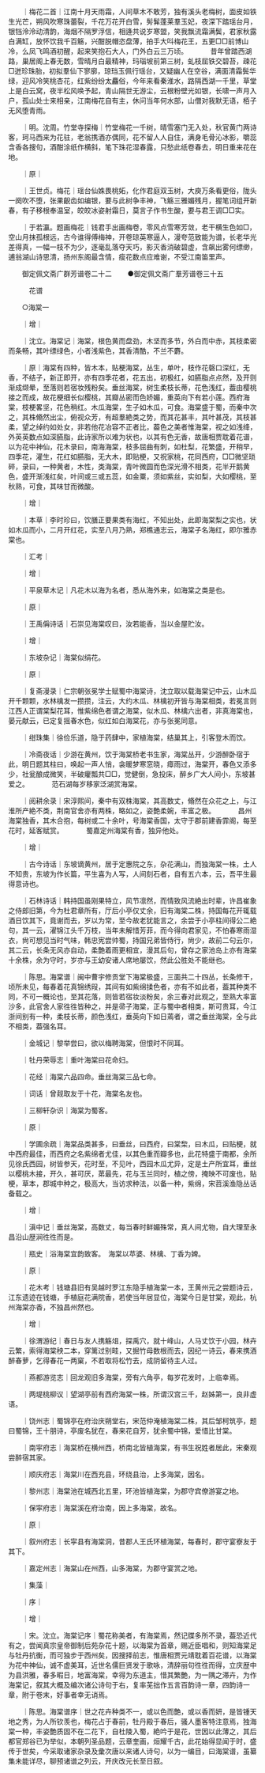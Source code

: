 <!-- { "loadSidebar": true } -->
　　｜梅花二首｜江南十月天雨霜，人间草木不敢芳，独有溪头老梅树，面皮如铁生光芒，朔风吹寒珠蕾裂，千花万花开白雪，髣髴蓬莱羣玉妃，夜深下踏瑶台月，银铛泠泠动清韵，海烟不隔罗浮信，相逄共说岁寒盟，笑我飘流霜满鬓，君家秋露白满缸，放怀饮我千百觞，兴酣脱帽恣盘薄，拍手大呌梅花王，五更□□前博山冷，么凤飞鸣酒初醒，起来笑抱石大人，门外白云三万顷。
　　　昔年曾踏西湖路，巢居阁上春无数，雪晴月白最精神，玛瑙坡前第三树，虬枝屈铁交碧苔，疎花□迸珍珠胎，初拟羣仙下寥廓，琼珰玉佩行瑶台，又疑幽人在空谷，满面清霜鬓华绿，迎风冷笑桃杏花，红紫纷纷太麤俗，今年来看秦淮水，路隔西湖一千里，草堂上是白云窝，夜半松风唤予起，青山隔世无游尘，云根粉壁光如银，长啸一声月入户，孤山处士来相亲，江南梅花自有主，休问当年何水部，山僧对我默无语，栢子无风堕青雨。

　　｜明。沈周。竹堂寺探梅｜竹堂梅花一千树，晴雪塞门无入处，秋官黄门两诗客，珂马西来为花驻，老翁携酒亦偶同，花不留人人自住，满身毛骨沁冰影，嚼蕊含香各搜句，酒酣涂纸作横斜，笔下珠花湿春露，只愁此纸卷春去，明日重来花在地。

　　｜原｜

　　｜王世贞。梅花｜瑶台仙姝畏桃妬，化作君庭双玉树，大庾万条看更俗，陇头一阕吹不堕，张果齯齿如编银，要与此树争丰神，飞觞三雅媚残月，握笔词组开新春，有子移根奉温室，皎皎冰姿射霜日，莫言子作书生酸，要与君王调□□实。

　　｜于若瀛。题画梅花｜钱君手出画梅卷，零风点雪寒芳敛，老干横生色如□，空山月抹孤根远，古今谁得傅梅神，开卷琼英寒逼人，漫夸范致能为谱，长老华光差得真，一幅一枝不为少，逐毫乱落夺天巧，影灭香消破碧虚，含飙出雾何缥缈， 逋翁湖山诗思清，扬州东阁最含情，瘦花数点应难谢，不受江南笛里声。

　　御定佩文斋广群芳谱卷二十二
　　●御定佩文斋广羣芳谱卷三十五

　　　花谱

　　○海棠一

　　｜增｜

　　｜沈立。海棠记｜海棠，根色黄而盘劲，木坚而多节，外白而中赤，其枝柔密而条畅，其叶缥绿色，小者浅紫色，其香清酷，不兰不麝。

　　｜原｜海棠有四种，皆木本，贴梗海棠，丛生，单叶，枝作花磬口深红，无香，不结子，新正即开，亦有四季花者，花五出，初极红，如臙脂点点然，及开则渐成缬晕，至落则若宿妆残粉矣。垂丝海棠，树生柔枝长蒂，花色浅红，葢由樱桃接之而成，故花梗细长似樱桃，其瓣丛密而色娇媚，重英向下有若小莲。西府海棠，枝梗畧坚，花色稍红。木瓜海棠，生子如木瓜，可食。海棠盛于蜀，而秦中次之，其株翛然出尘，俯视众芳，有超羣絶类之势，而其花甚丰，其叶甚茂，其枝甚柔，望之绰约如处女，非若他花冶容不正者比，葢色之美者惟海棠，视之如浅绛，外英英数点如深臙脂，此诗家所以难为状也，以其有色无香，故唐相贾耽着花谱，以为花中神仙，花木录曰，南海海棠，枝多屈曲有刺，如杜梨，花繁盛，开稍早，四季花，灌生，花红如臙脂，无大木，即贴梗，又祝家桃，花同西府，□□微坚琐碎，录曰，一种黄者，木性，类海棠，青叶微圆而色深光滑不相类，花半开鹅黄色，盛开渐浅红矣，叶间或三或五蕊，如金粟，须如紫丝，实如梨，大如樱桃，至秋熟，可食，其味甘而微酸。

　　｜增｜

　　｜本草｜李时珍曰，饮膳正要果类有海红，不知出处，此即海棠梨之实也，状如木瓜而小，二月开红花，实至八月乃熟，郑樵通志云，海棠子名海红，即尔雅赤棠也。

　　｜汇考｜

　　｜增｜

　　｜平泉草木记｜凡花木以海为名者，悉从海外来，如海棠之类是也。

　　｜原｜

　　｜王禹偁诗话｜石崇见海棠叹曰，汝若能香，当以金屋贮汝。

　　｜增｜

　　｜东坡杂记｜海棠似绢花。

　　｜原｜

　　｜复斋漫录｜仁宗朝张冕学士赋蜀中海棠诗，沈立取以载海棠记中云，山木瓜开千颗颗，水林檎发一攒攒，注云，大约木瓜、林檎初开皆与海棠相类，若冕言则江西人正谓棠梨花耳，惟紫绵色者谓之海棠，似木瓜、林檎六出者，非真海棠也，晏元献云，已定复摇春水色，似红如白海棠花，亦与张冕同意。

　　｜绀珠集｜徐俭乐道，隐于药肆中，家植海棠，结巢其上，引客登木而饮。

　　｜冷斋夜话｜少游在黄州，饮于海棠桥老书生家，海棠丛开，少游醉卧宿于此，明日题其柱曰，唤起一声人悄，衾暖梦寒窓晓，瘴雨过，海棠开，春色又添多少，社瓮酿成微笑，半破癯瓢共□□，觉健倒，急投床，醉乡广大人间小，东坡甚爱之。
　　　范石湖每岁移家泛湖赏海棠。

　　｜阅耕余录｜宋淳熙间，秦中有双株海棠，其高数丈，翛然在众花之上，与江淮所产絶不类，荆南官舍亦有两株，略如之，姿艶柔婉，丰富之极。
　　　昌州海棠独香，其木合抱，每树或二十余叶，号海棠香国，太守于郡前建香霏阁，每至花时，延客赋赏。
　　　蜀嘉定州海棠有香，独异他处。

　　｜增｜

　　｜古今诗话｜东坡谪黄州，居于定惠院之东，杂花满山，而独海棠一株，土人不知贵，东坡为作长篇，平生喜为人写，人间刻石者，自有五六本，云，吾平生最得意诗也。

　　｜石林诗话｜韩持国虽刚果特立，风节凛然，而情致风流絶出时辈，许昌崔象之侍郎旧第，今为杜君章所有，厅后小亭仅丈余，旧有海棠二株，持国每花开辄载酒日饮其下，竟谢而去，岁以为常，至今故老犹能言之，余尝于小亭柱间得公二絶句，其一云，濯锦江头千万枝，当年未解惜芳菲，而今得向君家见，不怕春寒雨湿衣，尙可想见当时气味，韩忠宪尝帅蜀，持国兄弟皆侍行，尙少，故前二句云尔，其二云，长条无风亦自动，柔艶着雨更相宜，漫其后句，曾存之家池岛上亦有海棠十余株，余为守时，岁亦与王幼安诸人席地屡饮，然此公胜处不能继也。

　　｜陈思。海棠谱｜闽中曹宇修贡堂下海棠极盛，三面共二十四丛，长条修干，顷所未见，每春着花真锦绣叚，其间有如紫绵揉色者，亦有不如此者，葢其种类不同，不可一概论也，至其花落，则皆若宿妆淡粉矣，余三春对此观之，至熟大率富沙多，此官舍人家徃徃皆种之，并是帚子海棠，正与蜀中者相类，斯可贵耳，今江浙间别有一种，柔枝长蒂，颜色浅红，垂英向下如日蔫者，谓之垂丝海棠，全与此不相类，葢强名耳。

　　｜金城记｜黎举尝曰，欲以梅聘海棠，但恨时不同耳。

　　｜牡丹荣辱志｜重叶海棠曰花命妇。

　　｜花经｜海棠六品四命。垂丝海棠三品七命。

　　｜词话｜曾觌取友于十花，海棠名友也。

　　｜三柳轩杂识｜海棠为蜀客。

　　｜原｜

　　｜学圃余疏｜海棠品类甚多，曰垂丝，曰西府，曰棠棃，曰木瓜，曰贴梗，就中西府最佳，而西府之名紫绵者尤佳，以其色重而瓣多也，此花特盛于南都，余所见徐氏西园，树皆参天，花时至，不见叶，西园木瓜尤异，定是土产所宜耳，垂丝以樱桃木接，开久，甚可厌，苐最先，花与玉兰同时，植之傍，掩映不可废也，贴梗，草本，郡城中种之，极高大，当访求种法，以备一种，紫绵，宋苕溪渔隐丛话备载之。

　　｜增｜

　　｜滇中记｜垂丝海棠，高数丈，每当春时鲜媚殊常，真人间尤物，自大理至永昌沿山歴涧徃徃而是。

　　｜瓶史｜浴海棠宜韵致客。　海棠以苹婆、林檎、丁香为婢。

　　｜原｜

　　｜花木考｜钱塘县旧有吴越时罗江东隐手植海棠一本，王黄州元之尝题诗云，江东遗迹在钱塘，手植庭花满院香，若使当年居显位，海棠今日是甘棠，观此，杭州海棠亦香，不独昌州然也。

　　｜增｜

　　｜徐渭游纪｜春日与友人携觞俎，探禹穴，就十峰山，人马丈饮于小园，林卉云繁，索得海棠秧二本，穿篱过别畦，又掘竹母数根而去，因纪一诗云，春来携酒醉春萝，乞得春花一两窠，不若取将松竹去，成阴留待主人过。

　　｜燕都游览志｜回龙观旧多海棠，旁有六角亭，每岁花发时，上临幸焉。

　　｜两堤桃柳议｜望湖亭前有西府海棠一株，所谓汉宫三千，赵姊第一，良非虚语。

　　｜饶州志｜蜀锦亭在府治庆朔堂右，宋范仲淹植海棠二株，其后邹柯筑亭，题曰蜀锦，王十朋诗，亭废名犹在，春来花自芳，犹余蜀中锦，爱惜比甘棠。

　　｜南寜府志｜海棠桥在横州西，桥南北皆植海棠，有书生祝姓者居此，宋秦观尝醉宿其家。

　　｜顺庆府志｜海棠川在西充县，环绕县治，上多海棠，因名。

　　｜黎州志｜海棠池在城西北五里，环池皆植海棠，为郡守宾僚游宴之地。

　　｜保寜府志｜海棠溪在府治南，因上多海棠，故名。

　　｜原｜

　　｜叙州府志｜长寜县有海棠洞，昔郡人王氏环植海棠，每春时，郡守宴寮友于其下。

　　｜嘉定州志｜海棠山在州西，山多海棠，为郡守宴赏之地。

　　｜集藻｜

　　｜序｜

　　｜增｜

　　｜宋。沈立。海棠记序｜蜀花称美者，有海棠焉，然记牒多所不录，葢恐近代有之，尝闻真宗皇帝御制后苑杂花十题，以海棠为首章，赐近臣唱和，则知海棠足与牡丹抗衡，而可独步于西州矣，因搜择前志，惟唐相贾元靖耽着百花谱，以海棠为花中神仙，诚不虚美耳，近世名儒巨贤发于歌咏，清辞丽句徃徃而得，立庆歴中为县洪雅，春多暇日，地富海棠，幸得为东道主，惜其繁艶，为一隅之滞卉，为作海棠记，叙其大概及编次诸公诗句于右，复率芜拙作五言百韵诗一章，四韵诗一章，附于卷末，好事者幸无诮焉。

　　｜陈思。海棠谱序｜世之花卉种类不一，或以色而艶，或以香而妍，是皆锺天地之秀，为人所钦羡也，梅花占于春前，牡丹殿于春后，骚人墨客特注意焉，独海棠一种，丰姿艶质固不在二花下，自杜陵入蜀，絶吟于是花，世因以此薄之，其后都官郑谷已为举似，本朝列圣品题，云章奎画，烜耀千古，此花始得显闻于时，盛传于世矣，今采取诸家杂录及彚次唐以来诸人诗句，以为一编目，曰海棠谱，虽纂集未能详尽，聊预诸谱之列云，开庆改元长至日叙。


